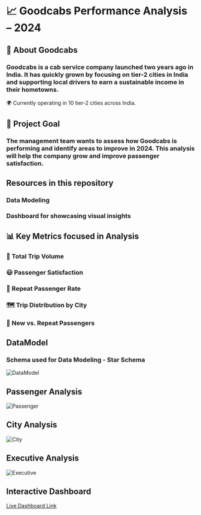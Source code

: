 #                                                                📈 Goodcabs Performance Analysis – 2024
## 🚕 About Goodcabs
### Goodcabs is a cab service company launched two years ago in India. It has quickly grown by focusing on tier-2 cities in India and supporting local drivers to earn a sustainable income in their hometowns.

🌍 Currently operating in 10 tier-2 cities across India.

## 🎯 Project Goal
### The management team wants to assess how Goodcabs is performing and identify areas to improve in 2024. This analysis will help the company grow and improve passenger satisfaction.

## Resources in this repository
### Data Modeling
### Dashboard for showcasing visual insights

## 📊 Key Metrics focused in Analysis
### 🚗 Total Trip Volume
### 😃 Passenger Satisfaction
### 🔁 Repeat Passenger Rate
### 🗺️ Trip Distribution by City
### 👥 New vs. Repeat Passengers

## DataModel 
### Schema used for Data Modeling - Star Schema
![DataModel](https://github.com/user-attachments/assets/2cff2f39-052c-43da-b81e-7db1fc48ee80)

## Passenger Analysis
![Passenger](https://github.com/user-attachments/assets/175e1ab8-2578-47c3-a94e-8c3c8c90e7e0)

## City Analysis
![City ](https://github.com/user-attachments/assets/be46b8f5-abcc-4f4c-8eb6-399563c2967a)

## Executive Analysis
![Executive](https://github.com/user-attachments/assets/8f215865-6c99-4d0a-b5b6-edfb574e300d)

## Interactive Dashboard
[Live Dashboard Link]()




